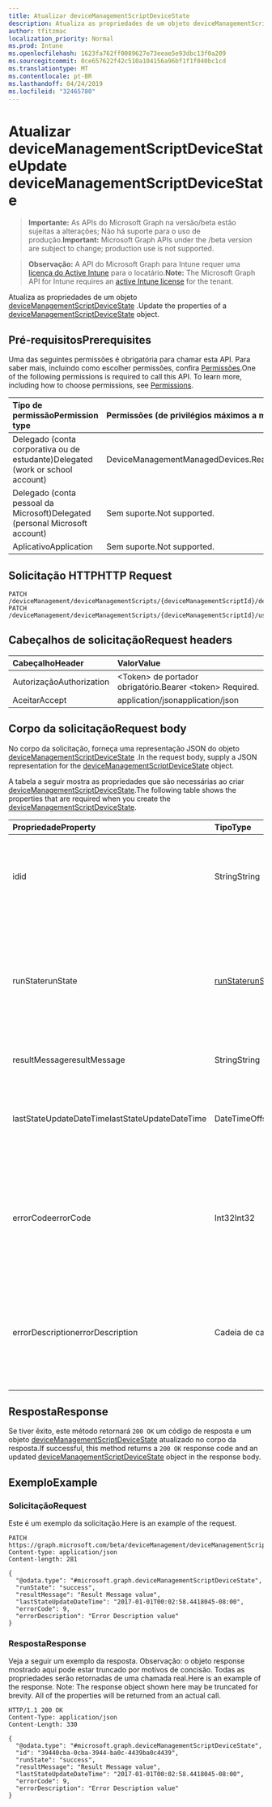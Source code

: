 ```yaml
---
title: Atualizar deviceManagementScriptDeviceState
description: Atualiza as propriedades de um objeto deviceManagementScriptDeviceState.
author: tfitzmac
localization_priority: Normal
ms.prod: Intune
ms.openlocfilehash: 1623fa762ff0089627e73eeae5e93dbc13f0a209
ms.sourcegitcommit: 0ce657622f42c510a104156a96bf1f1f040bc1cd
ms.translationtype: MT
ms.contentlocale: pt-BR
ms.lasthandoff: 04/24/2019
ms.locfileid: "32465780"
---
```

# <a name="update-devicemanagementscriptdevicestate"></a><span data-ttu-id="37bfa-103">Atualizar deviceManagementScriptDeviceState</span><span class="sxs-lookup"><span data-stu-id="37bfa-103">Update deviceManagementScriptDeviceState</span></span>

> <span data-ttu-id="37bfa-104">**Importante:** As APIs do Microsoft Graph na versão/beta estão sujeitas a alterações; Não há suporte para o uso de produção.</span><span class="sxs-lookup"><span data-stu-id="37bfa-104">**Important:** Microsoft Graph APIs under the /beta version are subject to change; production use is not supported.</span></span>

> <span data-ttu-id="37bfa-105">**Observação:** A API do Microsoft Graph para Intune requer uma [licença do Active Intune](https://go.microsoft.com/fwlink/?linkid=839381) para o locatário.</span><span class="sxs-lookup"><span data-stu-id="37bfa-105">**Note:** The Microsoft Graph API for Intune requires an [active Intune license](https://go.microsoft.com/fwlink/?linkid=839381) for the tenant.</span></span>

<span data-ttu-id="37bfa-106">Atualiza as propriedades de um objeto [deviceManagementScriptDeviceState](../resources/intune-devices-devicemanagementscriptdevicestate.md) .</span><span class="sxs-lookup"><span data-stu-id="37bfa-106">Update the properties of a [deviceManagementScriptDeviceState](../resources/intune-devices-devicemanagementscriptdevicestate.md) object.</span></span>

## <a name="prerequisites"></a><span data-ttu-id="37bfa-107">Pré-requisitos</span><span class="sxs-lookup"><span data-stu-id="37bfa-107">Prerequisites</span></span>
<span data-ttu-id="37bfa-p101">Uma das seguintes permissões é obrigatória para chamar esta API. Para saber mais, incluindo como escolher permissões, confira [Permissões](/graph/permissions-reference).</span><span class="sxs-lookup"><span data-stu-id="37bfa-p101">One of the following permissions is required to call this API. To learn more, including how to choose permissions, see [Permissions](/graph/permissions-reference).</span></span>

|<span data-ttu-id="37bfa-110">Tipo de permissão</span><span class="sxs-lookup"><span data-stu-id="37bfa-110">Permission type</span></span>|<span data-ttu-id="37bfa-111">Permissões (de privilégios máximos a mínimos)</span><span class="sxs-lookup"><span data-stu-id="37bfa-111">Permissions (from most to least privileged)</span></span>|
|:---|:---|
|<span data-ttu-id="37bfa-112">Delegado (conta corporativa ou de estudante)</span><span class="sxs-lookup"><span data-stu-id="37bfa-112">Delegated (work or school account)</span></span>|<span data-ttu-id="37bfa-113">DeviceManagementManagedDevices.ReadWrite.All</span><span class="sxs-lookup"><span data-stu-id="37bfa-113">DeviceManagementManagedDevices.ReadWrite.All</span></span>|
|<span data-ttu-id="37bfa-114">Delegado (conta pessoal da Microsoft)</span><span class="sxs-lookup"><span data-stu-id="37bfa-114">Delegated (personal Microsoft account)</span></span>|<span data-ttu-id="37bfa-115">Sem suporte.</span><span class="sxs-lookup"><span data-stu-id="37bfa-115">Not supported.</span></span>|
|<span data-ttu-id="37bfa-116">Aplicativo</span><span class="sxs-lookup"><span data-stu-id="37bfa-116">Application</span></span>|<span data-ttu-id="37bfa-117">Sem suporte.</span><span class="sxs-lookup"><span data-stu-id="37bfa-117">Not supported.</span></span>|

## <a name="http-request"></a><span data-ttu-id="37bfa-118">Solicitação HTTP</span><span class="sxs-lookup"><span data-stu-id="37bfa-118">HTTP Request</span></span>
<!-- {
  "blockType": "ignored"
}
-->
``` http
PATCH /deviceManagement/deviceManagementScripts/{deviceManagementScriptId}/deviceRunStates/{deviceManagementScriptDeviceStateId}
PATCH /deviceManagement/deviceManagementScripts/{deviceManagementScriptId}/userRunStates/{deviceManagementScriptUserStateId}/deviceRunStates/{deviceManagementScriptDeviceStateId}
```

## <a name="request-headers"></a><span data-ttu-id="37bfa-119">Cabeçalhos de solicitação</span><span class="sxs-lookup"><span data-stu-id="37bfa-119">Request headers</span></span>
|<span data-ttu-id="37bfa-120">Cabeçalho</span><span class="sxs-lookup"><span data-stu-id="37bfa-120">Header</span></span>|<span data-ttu-id="37bfa-121">Valor</span><span class="sxs-lookup"><span data-stu-id="37bfa-121">Value</span></span>|
|:---|:---|
|<span data-ttu-id="37bfa-122">Autorização</span><span class="sxs-lookup"><span data-stu-id="37bfa-122">Authorization</span></span>|<span data-ttu-id="37bfa-123">&lt;Token&gt; de portador obrigatório.</span><span class="sxs-lookup"><span data-stu-id="37bfa-123">Bearer &lt;token&gt; Required.</span></span>|
|<span data-ttu-id="37bfa-124">Aceitar</span><span class="sxs-lookup"><span data-stu-id="37bfa-124">Accept</span></span>|<span data-ttu-id="37bfa-125">application/json</span><span class="sxs-lookup"><span data-stu-id="37bfa-125">application/json</span></span>|

## <a name="request-body"></a><span data-ttu-id="37bfa-126">Corpo da solicitação</span><span class="sxs-lookup"><span data-stu-id="37bfa-126">Request body</span></span>
<span data-ttu-id="37bfa-127">No corpo da solicitação, forneça uma representação JSON do objeto [deviceManagementScriptDeviceState](../resources/intune-devices-devicemanagementscriptdevicestate.md) .</span><span class="sxs-lookup"><span data-stu-id="37bfa-127">In the request body, supply a JSON representation for the [deviceManagementScriptDeviceState](../resources/intune-devices-devicemanagementscriptdevicestate.md) object.</span></span>

<span data-ttu-id="37bfa-128">A tabela a seguir mostra as propriedades que são necessárias ao criar [deviceManagementScriptDeviceState](../resources/intune-devices-devicemanagementscriptdevicestate.md).</span><span class="sxs-lookup"><span data-stu-id="37bfa-128">The following table shows the properties that are required when you create the [deviceManagementScriptDeviceState](../resources/intune-devices-devicemanagementscriptdevicestate.md).</span></span>

|<span data-ttu-id="37bfa-129">Propriedade</span><span class="sxs-lookup"><span data-stu-id="37bfa-129">Property</span></span>|<span data-ttu-id="37bfa-130">Tipo</span><span class="sxs-lookup"><span data-stu-id="37bfa-130">Type</span></span>|<span data-ttu-id="37bfa-131">Descrição</span><span class="sxs-lookup"><span data-stu-id="37bfa-131">Description</span></span>|
|:---|:---|:---|
|<span data-ttu-id="37bfa-132">id</span><span class="sxs-lookup"><span data-stu-id="37bfa-132">id</span></span>|<span data-ttu-id="37bfa-133">String</span><span class="sxs-lookup"><span data-stu-id="37bfa-133">String</span></span>|<span data-ttu-id="37bfa-134">Chave da entidade de estado do dispositivo de script de gerenciamento de dispositivos.</span><span class="sxs-lookup"><span data-stu-id="37bfa-134">Key of the device management script device state entity.</span></span>|
|<span data-ttu-id="37bfa-135">runState</span><span class="sxs-lookup"><span data-stu-id="37bfa-135">runState</span></span>|[<span data-ttu-id="37bfa-136">runState</span><span class="sxs-lookup"><span data-stu-id="37bfa-136">runState</span></span>](../resources/intune-shared-runstate.md)|<span data-ttu-id="37bfa-137">Estado da última execução do script de gerenciamento de dispositivos.</span><span class="sxs-lookup"><span data-stu-id="37bfa-137">State of latest run of the device management script.</span></span> <span data-ttu-id="37bfa-138">Os valores possíveis são: `unknown`, `success`, `fail`.</span><span class="sxs-lookup"><span data-stu-id="37bfa-138">Possible values are: `unknown`, `success`, `fail`.</span></span>|
|<span data-ttu-id="37bfa-139">resultMessage</span><span class="sxs-lookup"><span data-stu-id="37bfa-139">resultMessage</span></span>|<span data-ttu-id="37bfa-140">String</span><span class="sxs-lookup"><span data-stu-id="37bfa-140">String</span></span>|<span data-ttu-id="37bfa-141">Detalhes da saída de execução.</span><span class="sxs-lookup"><span data-stu-id="37bfa-141">Details of execution output.</span></span>|
|<span data-ttu-id="37bfa-142">lastStateUpdateDateTime</span><span class="sxs-lookup"><span data-stu-id="37bfa-142">lastStateUpdateDateTime</span></span>|<span data-ttu-id="37bfa-143">DateTimeOffset</span><span class="sxs-lookup"><span data-stu-id="37bfa-143">DateTimeOffset</span></span>|<span data-ttu-id="37bfa-144">Última vez em que o script de gerenciamento de dispositivos é executado.</span><span class="sxs-lookup"><span data-stu-id="37bfa-144">Latest time the device management script executes.</span></span>|
|<span data-ttu-id="37bfa-145">errorCode</span><span class="sxs-lookup"><span data-stu-id="37bfa-145">errorCode</span></span>|<span data-ttu-id="37bfa-146">Int32</span><span class="sxs-lookup"><span data-stu-id="37bfa-146">Int32</span></span>|<span data-ttu-id="37bfa-147">Código de erro correspondente à execução errada do script de gerenciamento de dispositivos.</span><span class="sxs-lookup"><span data-stu-id="37bfa-147">Error code corresponding to erroneous execution of the device management script.</span></span>|
|<span data-ttu-id="37bfa-148">errorDescription</span><span class="sxs-lookup"><span data-stu-id="37bfa-148">errorDescription</span></span>|<span data-ttu-id="37bfa-149">Cadeia de caracteres</span><span class="sxs-lookup"><span data-stu-id="37bfa-149">String</span></span>|<span data-ttu-id="37bfa-150">Descrição do erro correspondente à execução errada do script de gerenciamento de dispositivo.</span><span class="sxs-lookup"><span data-stu-id="37bfa-150">Error description corresponding to erroneous execution of the device management script.</span></span>|



## <a name="response"></a><span data-ttu-id="37bfa-151">Resposta</span><span class="sxs-lookup"><span data-stu-id="37bfa-151">Response</span></span>
<span data-ttu-id="37bfa-152">Se tiver êxito, este método retornará `200 OK` um código de resposta e um objeto [deviceManagementScriptDeviceState](../resources/intune-devices-devicemanagementscriptdevicestate.md) atualizado no corpo da resposta.</span><span class="sxs-lookup"><span data-stu-id="37bfa-152">If successful, this method returns a `200 OK` response code and an updated [deviceManagementScriptDeviceState](../resources/intune-devices-devicemanagementscriptdevicestate.md) object in the response body.</span></span>

## <a name="example"></a><span data-ttu-id="37bfa-153">Exemplo</span><span class="sxs-lookup"><span data-stu-id="37bfa-153">Example</span></span>

### <a name="request"></a><span data-ttu-id="37bfa-154">Solicitação</span><span class="sxs-lookup"><span data-stu-id="37bfa-154">Request</span></span>
<span data-ttu-id="37bfa-155">Este é um exemplo da solicitação.</span><span class="sxs-lookup"><span data-stu-id="37bfa-155">Here is an example of the request.</span></span>
``` http
PATCH https://graph.microsoft.com/beta/deviceManagement/deviceManagementScripts/{deviceManagementScriptId}/deviceRunStates/{deviceManagementScriptDeviceStateId}
Content-type: application/json
Content-length: 281

{
  "@odata.type": "#microsoft.graph.deviceManagementScriptDeviceState",
  "runState": "success",
  "resultMessage": "Result Message value",
  "lastStateUpdateDateTime": "2017-01-01T00:02:58.4418045-08:00",
  "errorCode": 9,
  "errorDescription": "Error Description value"
}
```

### <a name="response"></a><span data-ttu-id="37bfa-156">Resposta</span><span class="sxs-lookup"><span data-stu-id="37bfa-156">Response</span></span>
<span data-ttu-id="37bfa-p103">Veja a seguir um exemplo da resposta. Observação: o objeto response mostrado aqui pode estar truncado por motivos de concisão. Todas as propriedades serão retornadas de uma chamada real.</span><span class="sxs-lookup"><span data-stu-id="37bfa-p103">Here is an example of the response. Note: The response object shown here may be truncated for brevity. All of the properties will be returned from an actual call.</span></span>
``` http
HTTP/1.1 200 OK
Content-Type: application/json
Content-Length: 330

{
  "@odata.type": "#microsoft.graph.deviceManagementScriptDeviceState",
  "id": "39440cba-0cba-3944-ba0c-4439ba0c4439",
  "runState": "success",
  "resultMessage": "Result Message value",
  "lastStateUpdateDateTime": "2017-01-01T00:02:58.4418045-08:00",
  "errorCode": 9,
  "errorDescription": "Error Description value"
}
```





